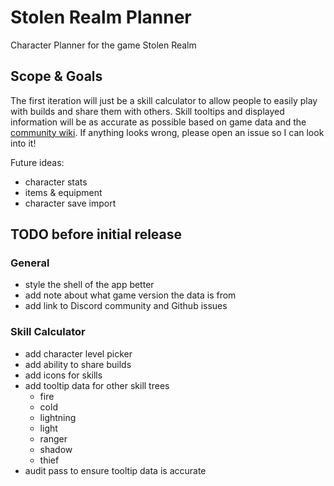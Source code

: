 # Stolen Realm Planner

Character Planner for the game Stolen Realm

## Scope & Goals

The first iteration will just be a skill calculator to allow people to easily play with builds and share them with others. Skill tooltips and displayed information will be as accurate as possible based on game data and the [community wiki](https://stolen-realm.fandom.com/wiki/Stolen_Realm_Wiki). If anything looks wrong, please open an issue so I can look into it!

Future ideas:

-   character stats
-   items & equipment
-   character save import

## TODO before initial release

### General

-   style the shell of the app better
-   add note about what game version the data is from
-   add link to Discord community and Github issues

### Skill Calculator

-   add character level picker
-   add ability to share builds
-   add icons for skills
-   add tooltip data for other skill trees
    -   fire
    -   cold
    -   lightning
    -   light
    -   ranger
    -   shadow
    -   thief
-   audit pass to ensure tooltip data is accurate
